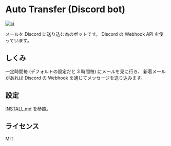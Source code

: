 # Auto Transfer (Discord bot)

[![ci](https://github.com/nmultiple/autotransfer/actions/workflows/ci.yml/badge.svg)](https://github.com/nmultiple/autotransfer/actions/workflows/ci.yml)

メールを Discord に送り込む為のボットです。
Discord の Webhook API を使っています。

## しくみ

一定時間毎 (デフォルトの設定だと 3 時間毎) にメールを見に行き、
新着メールがあれば Discord の Webhook を通じてメッセージを送り込みます。

## 設定

[INSTALL.md](INSTALL.md) を参照。

## ライセンス

MIT.
